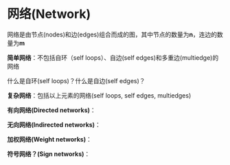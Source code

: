 # 网络(Network)
网络是由节点(nodes)和边(edges)组合而成的图，其中节点的数量为**n**，连边的数量为**m**

**简单网络**：不包括自环（self loops）、自边(self edges)和多重边(multiedge)的网络

什么是自环(self loops)？什么是自边(self edges)？

**复杂网络**：包括以上元素的网络(self loops, self edges, multiedges)

**有向网络(Directed networks)**：

**无向网络(Indirected networks)**：

**加权网络(Weight networks)**：

**符号网络？(Sign networks)**：


